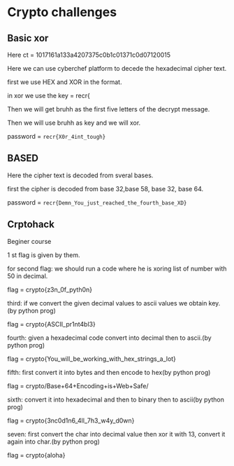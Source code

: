 # Crypto challenges
## Basic xor
Here ct = 1017161a133a4207375c0b1c01371c0d07120015

Here we can use cyberchef platform to decede the hexadecimal cipher text.

first we use HEX and XOR in the format.

in xor we use the key = recr{

Then we will get bruhh as the first five letters of the decrypt message.

Then we will use bruhh as key and we will xor.

password = `recr{X0r_4int_tough}`

## BASED
Here the cipher text is decoded from sveral bases.

first the cipher is decoded from base 32,base 58, base 32, base 64.

password = `recr{Demn_You_just_reached_the_fourth_base_XD}`

## Crptohack
Beginer course

1 st flag is given by them.

for second flag: we should run a code where he is xoring list of number with 50 in decimal.

flag = crypto{z3n_0f_pyth0n}

third: if we convert the given decimal values to ascii values we obtain key.(by python prog)

flag = crypto{ASCII_pr1nt4bl3}

fourth: given a hexadecimal code convert into decimal then to ascii.(by python prog)

flag = crypto{You_will_be_working_with_hex_strings_a_lot}

fifth: first convert it into bytes and then encode to hex(by python prog)

flag = crypto/Base+64+Encoding+is+Web+Safe/

sixth: convert it into hexadecimal and then to binary then to ascii(by python prog)

flag = crypto{3nc0d1n6_4ll_7h3_w4y_d0wn}

seven: first convert the char into decimal value then xor it with 13, convert it again into char.(by python prog)

flag = crypto{aloha}
